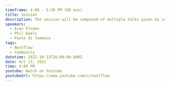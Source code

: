 ```yaml
---
timeframe: 4:00 - 5:20 PM (80 min)
title: Session
description: The session will be composed of multiple talks given by several speakers. Details will be announced soon.
speakers:
  - Evan Floden
  - Phil Ewels
  - Paolo di Tommaso
tags:
  - Nextflow
  - Community
datetime: 2022-10-13T16:00:00.000Z
date: Oct 13, 2022
time: 4:00 PM
youtube: Watch on Youtube
youtubeUrl: https://www.youtube.com/c/nextflow
---
```

